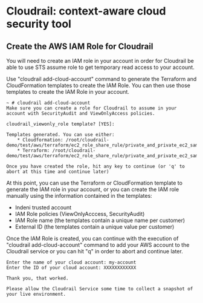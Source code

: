 # Cloudrail: context-aware cloud security tool

## Create the AWS IAM Role for Cloudrail

You will need to create an IAM role in your account in order for Cloudrail be able to use STS assume role to get temporary read access to your account.

Use "cloudrail add-cloud-account" command to generate the Terraform and CloudFormation templates to create the IAM Role. You can then use those templates to create the IAM Role in your account.
```
~ # cloudrail add-cloud-account
Make sure you can create a role for Cloudrail to assume in your account with SecurityAudit and ViewOnlyAccess policies.

cloudrail_viewonly_role template? [YES]: 

Templates generated. You can use either:
    * Cloudformation: /root/cloudrail-demo/test/aws/terraform/ec2_role_share_rule/private_and_private_ec2_same_role/cloudrail_viewonly_role.yaml
    * Terraform: /root/cloudrail-demo/test/aws/terraform/ec2_role_share_rule/private_and_private_ec2_same_role/cloudrail_viewonly_role.tf
    
Once you have created the role, hit any key to continue (or 'q' to abort at this time and continue later)
```

At this point, you can use the Terraform or CloudFormation template to generate the IAM role in your account, or you can create the IAM role manually using the information contained in the templates:
- Indeni trusted account
- IAM Role policies (ViewOnlyAcccess, SecurityAudit)
- IAM Role name (the templates contain a unique name per customer)
- External ID (the templates contain a unique value per customer)

Once the IAM Role is created, you can continue with the execution of "cloudrail add-cloud-account" command to add your AWS account to the Cloudrail service or you can hit "q" in order to abort and continue later.

```
Enter the name of your cloud account: my-account
Enter the ID of your cloud account: XXXXXXXXXXXX

Thank you, that worked.

Please allow the Cloudrail Service some time to collect a snapshot of your live environment.
```